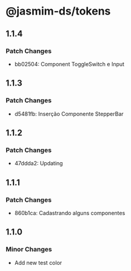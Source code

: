 # @jasmim-ds/tokens

## 1.1.4

### Patch Changes

- bb02504: Component ToggleSwitch e Input

## 1.1.3

### Patch Changes

- d5481fb: Inserção Componente StepperBar

## 1.1.2

### Patch Changes

- 47ddda2: Updating

## 1.1.1

### Patch Changes

- 860b1ca: Cadastrando alguns componentes

## 1.1.0

### Minor Changes

- Add new test color
